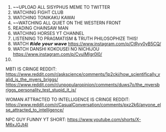 1. ~~UPLOAD ALL SISYPHUS MEME TO TWITTER
2. WATCHING FIGHT CLUB
3. WATCHING TONIKAKU KAWAI
4. ~~WATCHING ALL QUIET ON THE WESTERN FRONT
5. READING CHAINSAW MAN 
6. WATCHING HORSES YT CHANNEL
7. LISTENING TO PRAGMATISM & TRUTH PHILOSOPHIZE THIS!
8. WATCH 𝙍𝙞𝙙𝙚 𝙮𝙤𝙪𝙧 𝙬𝙖𝙫𝙚 https://www.instagram.com/p/CtRyy0yB5CQ/
9. WATCH DANSHI KOKOUSEI NO NICHIJOU https://www.instagram.com/p/CvuIMIgr0l0/
10. 


MBTI IS CRINGE REDDIT:
https://www.reddit.com/r/askscience/comments/1p2cki/how_scientifically_valid_is_the_myers_briggs/
https://www.reddit.com/r/unpopularopinion/comments/duws7o/the_myersbriggs_personality_test_stupid_it_is/

WOMAN ATTRACTED TO INTELLIGENCE IS CRINGE REDDIT:
https://www.reddit.com/r/CasualConversation/comments/pxz2k6/anyone_else_attracted_to_intelligence/

NPC GUY FUNNY YT SHORT:
https://www.youtube.com/shorts/X-M6xJGJt4I


